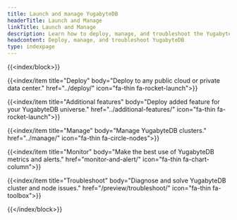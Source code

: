 ```yaml
---
title: Launch and manage YugabyteDB
headerTitle: Launch and Manage
linkTitle: Launch and Manage
description: Learn how to deploy, manage, and troubleshoot the YugabyteDB database.
headcontent: Deploy, manage, and troubleshoot YugabyteDB
type: indexpage
---
```


{{<index/block>}}

  {{<index/item
    title="Deploy"
    body="Deploy to any public cloud or private data center."
    href="../deploy/"
    icon="fa-thin fa-rocket-launch">}}

  {{<index/item
    title="Additional features"
    body="Deploy added feature for your YugabyteDB universe."
    href="../additional-features/"
    icon="fa-thin fa-rocket-launch">}}

  {{<index/item
    title="Manage"
    body="Manage YugabyteDB clusters."
    href="../manage/"
    icon="fa-thin fa-circle-nodes">}}

  {{<index/item
    title="Monitor"
    body="Make the best use of YugabyteDB metrics and alerts."
    href="monitor-and-alert/"
    icon="fa-thin fa-chart-column">}}

  {{<index/item
    title="Troubleshoot"
    body="Diagnose and solve YugabyteDB cluster and node issues."
    href="/preview/troubleshoot/"
    icon="fa-thin fa-toolbox">}}

{{</index/block>}}

